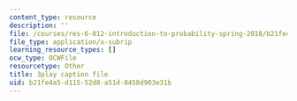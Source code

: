 ```yaml
---
content_type: resource
description: ''
file: /courses/res-6-012-introduction-to-probability-spring-2018/b21fe4a5d11552d8a51d8458d903e31b_yJsO5955ZE.vtt
file_type: application/x-subrip
learning_resource_types: []
ocw_type: OCWFile
resourcetype: Other
title: 3play caption file
uid: b21fe4a5-d115-52d8-a51d-8458d903e31b
---
```

